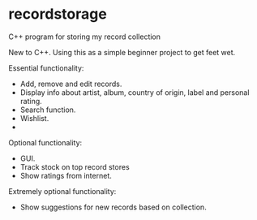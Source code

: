 # recordstorage
C++ program for storing my record collection

New to C++. Using this as a simple beginner project to get feet wet.

Essential functionality:
- Add, remove and edit records.
- Display info about artist, album, country of origin, label and personal rating.
- Search function.
- Wishlist.
- 
Optional functionality:
- GUI.
- Track stock on top record stores
- Show ratings from internet.

Extremely optional functionality:
- Show suggestions for new records based on collection.
